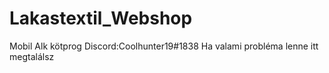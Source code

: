 # Lakastextil_Webshop
Mobil Alk kötprog
Discord:Coolhunter19#1838
Ha valami probléma lenne itt megtalálsz
